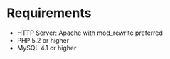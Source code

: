 # Requirements

* HTTP Server: Apache with mod_rewrite preferred
* PHP 5.2 or higher
* MySQL 4.1 or higher